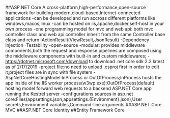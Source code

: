 ##ASP.NET Core
	A cross-platform,high-performance,open-source framework for building modern,cloud-based,Internet-connected applications
	-can be developed and run accross different platforms like windows,macos,linux
	-can be hosted on iis,apache,docker,self-host in your own process
	-one programming model for mvc and web api: both mvc controller class and web api controller inherit from the same Controller base class and return IActionResult(ViewResult,JsonResult)
	-Dependency Injection
	-Testability
	-open-source
	-modular: provides middleware components,both the request and response pipelines are composed using the middleware components with built-in and custom middlewares;
	-https://dotnet.microsoft.com/download to download .net core sdk 2.2 latest as of 2/17/2019
	-project file:no need to unload .csproj first in order to edit it;project files are in sync with file system 
	-AspNetCoreHostingModel:InProcess or OutOfProcess;InProcess hosts the app inside of the IIS worker process(w3wp.exe);OutOfProcess(default) hosting model forward web requests to a backend ASP.NET Core app running the Kestrel server
	-configurations sources in asp.net core:Files(appsettings.json,appsettings.{Environment}.json),User secrets,Environment variables,Command-line arguments
##ASP.NET Core MVC
##ASP.NET Core Identity
##Entity Framework Core
